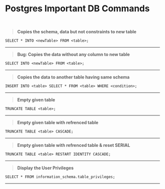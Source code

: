 # **Postgres Important DB Commands**
<br>

> **Copies the schema, data but not constraints to new table**

	SELECT * INTO <newTable> FROM <table>;
---
> **Bug: Copies the data without any column to new table**

	SELECT INTO <newTable> FROM <table>;
---
> **Copies the data to another table having same schema**

	INSERT INTO <table> SELECT * FROM <table> WHERE <condition>;
---
> **Empty given table**

	TRUNCATE TABLE <table>;
---
> **Empty given table with refrenced table**

	TRUNCATE TABLE <table> CASCADE; 
---
> **Empty given table with refrenced table & reset SERIAL**

	TRUNCATE TABLE <table> RESTART IDENTITY CASCADE;
---
> **Display the User Privileges**

	SELECT * FROM information_schema.table_privileges;
---